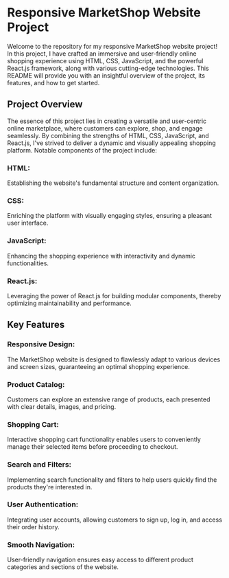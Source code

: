 # Responsive MarketShop Website Project
Welcome to the repository for my responsive MarketShop website project! In this project, I have crafted an immersive and user-friendly online shopping experience using HTML, CSS, JavaScript, and the powerful React.js framework, along with various cutting-edge technologies. This README will provide you with an insightful overview of the project, its features, and how to get started.
## Project Overview
The essence of this project lies in creating a versatile and user-centric online marketplace, where customers can explore, shop, and engage seamlessly. By combining the strengths of HTML, CSS, JavaScript, and React.js, I've strived to deliver a dynamic and visually appealing shopping platform. Notable components of the project include:
### HTML: 
Establishing the website's fundamental structure and content organization.
### CSS: 
Enriching the platform with visually engaging styles, ensuring a pleasant user interface.
### JavaScript:
 Enhancing the shopping experience with interactivity and dynamic functionalities.
### React.js:
 Leveraging the power of React.js for building modular components, thereby optimizing maintainability and performance.
## Key Features
### Responsive Design:
 The MarketShop website is designed to flawlessly adapt to various devices and screen sizes, guaranteeing an optimal shopping experience.
### Product Catalog:
 Customers can explore an extensive range of products, each presented with clear details, images, and pricing.
### Shopping Cart: 
Interactive shopping cart functionality enables users to conveniently manage their selected items before proceeding to checkout.
### Search and Filters: 
Implementing search functionality and filters to help users quickly find the products they're interested in.
### User Authentication: 
Integrating user accounts, allowing customers to sign up, log in, and access their order history.
### Smooth Navigation:
 User-friendly navigation ensures easy access to different product categories and sections of the website.













